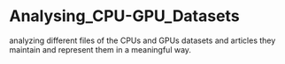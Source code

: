 # Analysing_CPU-GPU_Datasets
analyzing different files of the CPUs and GPUs datasets and articles they maintain and represent them in a meaningful way.
